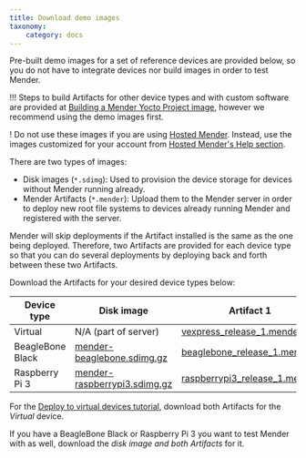 ```yaml
---
title: Download demo images
taxonomy:
    category: docs
---
```


Pre-built demo images for a set of reference devices are provided below, so you do not have to integrate devices nor build images in order to test Mender.

!!! Steps to build Artifacts for other device types and with custom software are provided at [Building a Mender Yocto Project image](../../artifacts/building-mender-yocto-image), however we recommend using the demo images first.

! Do not use these images if you are using [Hosted Mender](https://hosted.mender.io?target=_blank). Instead, use the images customized for your account from [Hosted Mender's Help section](https://hosted.mender.io/ui/?target=_blank#/help).

There are two types of images:
* Disk images (`*.sdimg`): Used to provision the device storage for devices without Mender running already.
* Mender Artifacts (`*.mender`): Upload them to the Mender server in order to deploy new root file systems to devices already running Mender and registered with the server.

Mender will skip deployments if the Artifact installed is the same as the one being deployed. Therefore, two Artifacts are provided for each device type so that you can do several deployments 
by deploying back and forth between these two Artifacts.

Download the Artifacts for your desired device types below:


| Device type      | Disk image | Artifact 1 | Artifact 2 |
|------------------|------------|------------|------------|
| Virtual          | N/A (part of server) | [vexpress_release_1.mender][autoupdate_vexpress-qemu_release_1_x.x.x.mender] | [vexpress_release_2.mender][autoupdate_vexpress-qemu_release_2_x.x.x.mender]          |
| BeagleBone Black | [mender-beaglebone.sdimg.gz][autoupdate_mender-beagleboneblack_x.x.x.sdimg.gz] | [beaglebone_release_1.mender][autoupdate_beagleboneblack_release_1_x.x.x.mender] | [beaglebone_release_2.mender][autoupdate_beagleboneblack_release_2_x.x.x.mender] |
| Raspberry Pi 3   | [mender-raspberrypi3.sdimg.gz][autoupdate_mender-raspberrypi3_x.x.x.sdimg.gz] | [raspberrypi3_release_1.mender][autoupdate_raspberrypi3_release_1_x.x.x.mender] | [raspberrypi3_release_2.mender][autoupdate_raspberrypi3_release_2_x.x.x.mender] |


[autoupdate_vexpress-qemu_release_1_x.x.x.mender]: https://d1b0l86ne08fsf.cloudfront.net/1.4.0/vexpress-qemu/vexpress-qemu_release_1_1.4.0.mender
[autoupdate_vexpress-qemu_release_2_x.x.x.mender]: https://d1b0l86ne08fsf.cloudfront.net/1.4.0/vexpress-qemu/vexpress-qemu_release_2_1.4.0.mender

[autoupdate_mender-beagleboneblack_x.x.x.sdimg.gz]: https://d1b0l86ne08fsf.cloudfront.net/1.4.0/beagleboneblack/mender-beagleboneblack_1.4.0.sdimg.gz
[autoupdate_beagleboneblack_release_1_x.x.x.mender]: https://d1b0l86ne08fsf.cloudfront.net/1.4.0/beagleboneblack/beagleboneblack_release_1_1.4.0.mender
[autoupdate_beagleboneblack_release_2_x.x.x.mender]: https://d1b0l86ne08fsf.cloudfront.net/1.4.0/beagleboneblack/beagleboneblack_release_2_1.4.0.mender

[autoupdate_mender-raspberrypi3_x.x.x.sdimg.gz]: https://d1b0l86ne08fsf.cloudfront.net/1.4.0/raspberrypi3/mender-raspberrypi3_1.4.0.sdimg.gz
[autoupdate_raspberrypi3_release_1_x.x.x.mender]: https://d1b0l86ne08fsf.cloudfront.net/1.4.0/raspberrypi3/raspberrypi3_release_1_1.4.0.mender
[autoupdate_raspberrypi3_release_2_x.x.x.mender]: https://d1b0l86ne08fsf.cloudfront.net/1.4.0/raspberrypi3/raspberrypi3_release_2_1.4.0.mender


For the [Deploy to virtual devices tutorial](../deploy-to-virtual-devices), download both Artifacts for the *Virtual* device.

If you have a BeagleBone Black or Raspberry Pi 3 you want to test Mender with
as well, download the *disk image and both Artifacts* for it.
